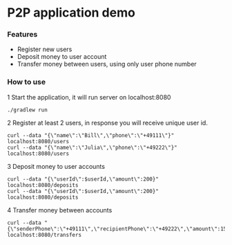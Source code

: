 # P2P application demo

### Features
* Register new users
* Deposit money to user account
* Transfer money between users, using only user phone number

### How to use
1 Start the application, it will run server on localhost:8080
```
./gradlew run
```
2 Register at least 2 users, in response you will receive unique user id.
```
curl --data "{\"name\":\"Bill\",\"phone\":\"+49111\"}" localhost:8080/users
curl --data "{\"name\":\"Julia\",\"phone\":\"+49222\"}" localhost:8080/users
```
3 Deposit money to user accounts
```
curl --data "{\"userId\":$userId,\"amount\":200}" localhost:8080/deposits
curl --data "{\"userId\":$userId,\"amount\":200}" localhost:8080/deposits
```
4 Transfer money between accounts
```
curl --data "{\"senderPhone\":\"+49111\",\"recipientPhone\":\"+49222\",\"amount\":150}" localhost:8080/transfers
```